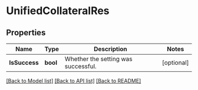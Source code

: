 # UnifiedCollateralRes

## Properties

Name | Type | Description | Notes
------------ | ------------- | ------------- | -------------
**IsSuccess** | **bool** | Whether the setting was successful. | [optional] 

[[Back to Model list]](../README.md#documentation-for-models) [[Back to API list]](../README.md#documentation-for-api-endpoints) [[Back to README]](../README.md)


